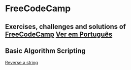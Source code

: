 # FreeCodeCamp
Exercises, challenges and solutions of [FreeCodeCamp](https://www.freecodecamp.com)
[Ver em Português](https://github.com/bcarvalho89/freecodecamp/pt_BR)
---

## Basic Algorithm Scripting
[Reverse a string](https://github.com/bcarvalho89/freecodecamp/en_EN/reverse-a-string)